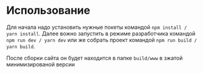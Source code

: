 # Использование

Для начала надо установить нужные покеты командой `npm install / yarn install`.
Далее вожно запустить в режиме разработчика командой `npm run dev / yarn dev` или же собрать проект командой `npm run build / yarn build`.

После сборки сайта он будет находится в папке `build/www` в зжатой минимизированой версии
